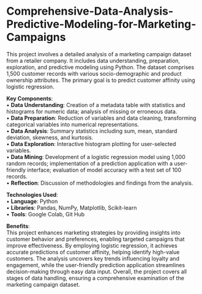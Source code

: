 # Comprehensive-Data-Analysis-Predictive-Modeling-for-Marketing-Campaigns
This project involves a detailed analysis of a marketing campaign dataset from a retailer company. It includes data understanding, preparation, exploration, and predictive modeling using Python. The dataset comprises 1,500 customer records with various socio-demographic and product ownership attributes. The primary goal is to predict customer affinity using logistic regression.

**Key Components**:  
• **Data Understanding**: Creation of a metadata table with statistics and histograms for numeric data; analysis of missing or erroneous data.  
• **Data Preparation**: Reduction of variables and data cleaning, transforming categorical variables into numerical representations.  
• **Data Analysis**: Summary statistics including sum, mean, standard deviation, skewness, and kurtosis.  
• **Data Exploration**: Interactive histogram plotting for user-selected variables.  
• **Data Mining**: Development of a logistic regression model using 1,000 random records; implementation of a prediction application with a user-friendly interface; evaluation of model accuracy with a test set of 100 records.  
• **Reflection**: Discussion of methodologies and findings from the analysis.  

**Technologies Used**:     
• **Language**: Python  
• **Libraries**: Pandas, NumPy, Matplotlib, Scikit-learn  
• **Tools**: Google Colab, Git Hub  

**Benefits**:  
This project enhances marketing strategies by providing insights into customer behavior and preferences, enabling targeted campaigns that improve effectiveness. By employing logistic regression, it achieves accurate predictions of customer affinity, helping identify high-value customers. The analysis uncovers key trends influencing loyalty and engagement, while the user-friendly prediction application streamlines decision-making through easy data input. Overall, the project covers all stages of data handling, ensuring a comprehensive examination of the marketing campaign dataset.
